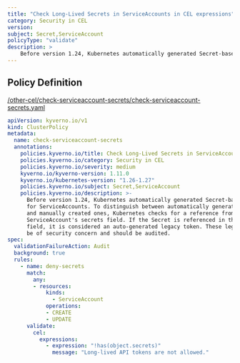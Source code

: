 ```yaml
---
title: "Check Long-Lived Secrets in ServiceAccounts in CEL expressions"
category: Security in CEL
version: 
subject: Secret,ServiceAccount
policyType: "validate"
description: >
    Before version 1.24, Kubernetes automatically generated Secret-based tokens  for ServiceAccounts. To distinguish between automatically generated tokens  and manually created ones, Kubernetes checks for a reference from the  ServiceAccount's secrets field. If the Secret is referenced in the secrets  field, it is considered an auto-generated legacy token. These legacy Tokens can be of security concern and should be audited.
---
```


## Policy Definition
<a href="https://github.com/kyverno/policies/raw/main//other-cel/check-serviceaccount-secrets/check-serviceaccount-secrets.yaml" target="-blank">/other-cel/check-serviceaccount-secrets/check-serviceaccount-secrets.yaml</a>

```yaml
apiVersion: kyverno.io/v1
kind: ClusterPolicy
metadata:
  name: check-serviceaccount-secrets
  annotations:
    policies.kyverno.io/title: Check Long-Lived Secrets in ServiceAccounts in CEL expressions
    policies.kyverno.io/category: Security in CEL 
    policies.kyverno.io/severity: medium
    kyverno.io/kyverno-version: 1.11.0
    kyverno.io/kubernetes-version: "1.26-1.27"
    policies.kyverno.io/subject: Secret,ServiceAccount
    policies.kyverno.io/description: >-
      Before version 1.24, Kubernetes automatically generated Secret-based tokens 
      for ServiceAccounts. To distinguish between automatically generated tokens 
      and manually created ones, Kubernetes checks for a reference from the 
      ServiceAccount's secrets field. If the Secret is referenced in the secrets 
      field, it is considered an auto-generated legacy token. These legacy Tokens can
      be of security concern and should be audited.
spec:
  validationFailureAction: Audit
  background: true
  rules:
    - name: deny-secrets
      match:
        any:
        - resources:
            kinds:
              - ServiceAccount
            operations:
            - CREATE
            - UPDATE
      validate:
        cel:
          expressions:
            - expression: "!has(object.secrets)"
              message: "Long-lived API tokens are not allowed."


```
